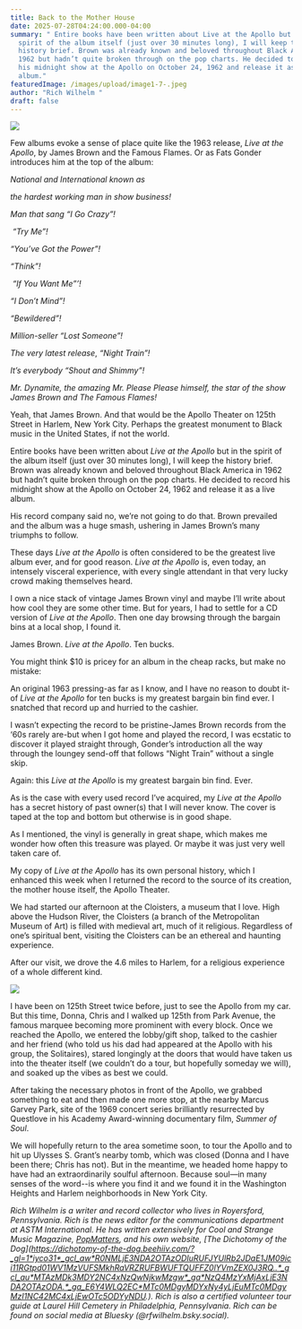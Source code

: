 ```yaml
---
title: Back to the Mother House
date: 2025-07-28T04:24:00.000-04:00
summary: " Entire books have been written about Live at the Apollo but in the
  spirit of the album itself (just over 30 minutes long), I will keep the
  history brief. Brown was already known and beloved throughout Black America in
  1962 but hadn’t quite broken through on the pop charts. He decided to record
  his midnight show at the Apollo on October 24, 1962 and release it as a live
  album."
featuredImage: /images/upload/image1-7-.jpeg
author: "Rich Wilhelm "
draft: false
---
```

![](/images/upload/image1-7-.jpeg)

Few albums evoke a sense of place quite like the 1963 release, *Live at the Apollo*, by James Brown and the Famous Flames. Or as Fats Gonder introduces him at the top of the album:

*National and International known as* 

*the hardest working man in show business!* 

*Man that sang “I Go Crazy”!*

 *“Try Me”!*

*“You’ve Got the Power”!*

*“Think”!*

 *“If You Want Me”’!* 

*“I Don’t Mind”!*

*“Bewildered”!*

*Million-seller “Lost Someone”!* 

*The very latest release*, *“Night Train”!*

*It’s everybody “Shout and Shimmy”!*

*Mr. Dynamite, the amazing Mr. Please Please himself, the star of the show James Brown and The Famous Flames!*

Yeah, that James Brown. And that would be the Apollo Theater on 125th Street in Harlem, New York City. Perhaps the greatest monument to Black music in the United States, if not the world. 

Entire books have been written about *Live at the Apollo* but in the spirit of the album itself (just over 30 minutes long), I will keep the history brief. Brown was already known and beloved throughout Black America in 1962 but hadn’t quite broken through on the pop charts. He decided to record his midnight show at the Apollo on October 24, 1962 and release it as a live album.

His record company said no, we’re not going to do that. Brown prevailed and the album was a huge smash, ushering in James Brown’s many triumphs to follow. 

These days *Live at the Apollo* is often considered to be the greatest live album ever, and for good reason. *Live at the Apollo* is, even today, an intensely visceral experience, with every single attendant in that very lucky crowd making themselves heard. 

I own a nice stack of vintage James Brown vinyl and maybe I’ll write about how cool they are some other time. But for years, I had to settle for a CD version of *Live at the Apollo*. Then one day browsing through the bargain bins at a local shop, I found it. 

James Brown. *Live at the Apollo*. Ten bucks.

You might think $10 is pricey for an album in the cheap racks, but make no mistake:

An original 1963 pressing-as far as I know, and I have no reason to doubt it-of *Live at the Apollo* for ten bucks is my greatest bargain bin find ever. I snatched that record up and hurried to the cashier. 

I wasn’t expecting the record to be pristine-James Brown records from the ‘60s rarely are-but when I got home and played the record, I was ecstatic to discover it played straight through, Gonder’s introduction all the way through the loungey send-off that follows “Night Train” without a single skip. 

Again: this *Live at the Apollo* is my greatest bargain bin find. Ever. 

As is the case with every used record I’ve acquired, my *Live at the Apollo* has a secret history of past owner(s) that I will never know. The cover is taped at the top and bottom but otherwise is in good shape. 

As I mentioned, the vinyl is generally in great shape, which makes me wonder how often this treasure was played. Or maybe it was just very well taken care of. 

My copy of *Live at the Apollo* has its own personal history, which I enhanced this week when I returned the record to the source of its creation, the mother house itself, the Apollo Theater. 

We had started our afternoon at the Cloisters, a museum that I love. High above the Hudson River, the Cloisters (a branch of the Metropolitan Museum of Art) is filled with medieval art, much of it religious. Regardless of one’s spiritual bent, visiting the Cloisters can be an ethereal and haunting experience. 

After our visit, we drove the 4.6 miles to Harlem, for a religious experience of a whole different kind. 

![](/images/upload/image0-8-.jpeg)

I have been on 125th Street twice before, just to see the Apollo from my car. But this time, Donna, Chris and I walked up 125th from Park Avenue, the famous marquee becoming more prominent with every block. Once we reached the Apollo, we entered the lobby/gift shop, talked to the cashier and her friend (who told us his dad had appeared at the Apollo with his group, the Solitaires), stared longingly at the doors that would have taken us into the theater itself (we couldn’t do a tour, but hopefully someday we will), and soaked up the vibes as best we could. 

After taking the necessary photos in front of the Apollo, we grabbed something to eat and then made one more stop, at the nearby Marcus Garvey Park, site of the 1969 concert series brilliantly resurrected by Questlove in his Academy Award-winning documentary film, *Summer of Soul*. 

We will hopefully return to the area sometime soon, to tour the Apollo and to hit up Ulysses S. Grant’s nearby tomb, which was closed (Donna and I have been there; Chris has not). But in the meantime, we headed home happy to have had an extraordinarily soulful afternoon. Because soul—in many senses of the word--is where you find it and we found it in the Washington Heights and Harlem neighborhoods in New York City.

*Rich Wilhelm is a writer and record collector who lives in Royersford, Pennsylvania. Rich is the news editor for the communications department at ASTM International. He has written extensively for Cool and Strange Music Magazine, [PopMatters](https://www.popmatters.com/author/richwilhelm), and his own website, \[The Dichotomy of the Dog](https://dichotomy-of-the-dog.beehiiv.com/?_gl=1*iyco31*_gcl_aw*R0NMLjE3NDA2OTAzODIuRUFJYUlRb2JDaE1JM09ici11RGtpd01WV1MzVUFSMkhRaVRZRUFBWUFTQUFFZ0lYVmZEX0J3RQ..*_gcl_au*MTAzMDk3MDY2NC4xNzQwNjkwMzgw*_ga*NzQ4MzYxMjAxLjE3NDA2OTAzODA.*_ga_E6Y4WLQ2EC*MTc0MDgyMDYxNy4yLjEuMTc0MDgyMzI1NC42MC4xLjEwOTc5ODYyNDU.). Rich is also a certified volunteer tour guide at Laurel Hill Cemetery in Philadelphia, Pennsylvania. Rich can be found on social media at Bluesky (@rfwilhelm.bsky.social).*
